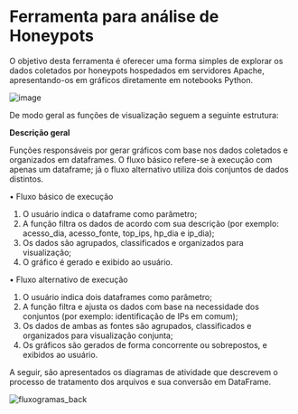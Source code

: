 # Ferramenta para análise de Honeypots 

O objetivo desta ferramenta é oferecer uma forma simples de explorar os dados coletados por honeypots hospedados em servidores Apache, apresentando-os em gráficos diretamente em notebooks Python.


![image](https://github.com/user-attachments/assets/fdc25902-6a35-4672-bb23-a9236f2ecbf8)

De modo geral as funções de visualização seguem a seguinte estrutura:

**Descrição geral**

Funções responsáveis por gerar gráficos com base nos dados coletados e organizados em dataframes. O fluxo básico refere-se à execução com apenas um dataframe; já o fluxo alternativo utiliza dois conjuntos de dados distintos.

• Fluxo básico de execução
  1. O usuário indica o dataframe como parâmetro;
  2. A função filtra os dados de acordo com sua descrição (por exemplo: acesso_dia,
  acesso_fonte, top_ips, hp_dia e ip_dia);
  3. Os dados são agrupados, classificados e organizados para visualização;
  4. O gráfico é gerado e exibido ao usuário.

• Fluxo alternativo de execução
  1. O usuário indica dois dataframes como parâmetro;
  2. A função filtra e ajusta os dados com base na necessidade dos conjuntos (por
  exemplo: identificação de IPs em comum);
  3. Os dados de ambas as fontes são agrupados, classificados e organizados para
  visualização conjunta;
  4. Os gráficos são gerados de forma concorrente ou sobrepostos, e exibidos ao
  usuário.

A seguir, são apresentados os diagramas de atividade que descrevem o processo de tratamento dos arquivos e sua conversão em DataFrame.

![fluxogramas_back](https://github.com/user-attachments/assets/bce3964e-3091-4913-b3a7-23ae723157a0)

